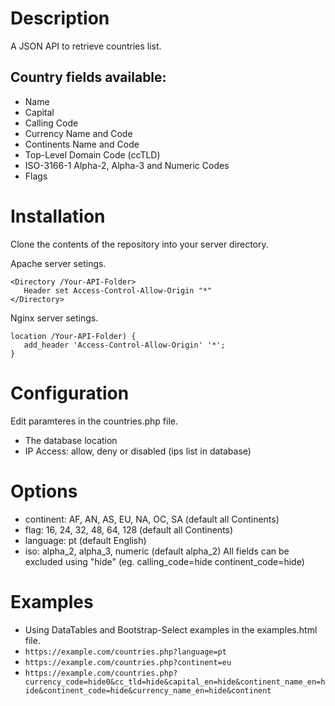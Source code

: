 # Description
A JSON API to retrieve countries list.


## Country fields available:
- Name
- Capital
- Calling Code
- Currency Name and Code
- Continents Name and Code
- Top-Level Domain Code (ccTLD)
- ISO-3166-1 Alpha-2, Alpha-3 and Numeric Codes
- Flags


# Installation

Clone the contents of the repository into your server directory.

Apache server setings.
```
<Directory /Your-API-Folder>
   Header set Access-Control-Allow-Origin "*"
</Directory>
```

Nginx server setings.
```
location /Your-API-Folder) {		
   add_header 'Access-Control-Allow-Origin' '*';
}
```

# Configuration

Edit paramteres in the countries.php file.
- The database location
- IP Access: allow, deny or disabled (ips list in database)


# Options

- continent: AF, AN, AS, EU, NA, OC, SA (default all Continents)
- flag: 16, 24, 32, 48, 64, 128 (default all Continents)
- language: pt (default English)
- iso: alpha_2, alpha_3, numeric (default alpha_2)
All fields can be excluded using "hide" (eg. calling_code=hide continent_code=hide)

# Examples

- Using DataTables and Bootstrap-Select examples in the examples.html file.
- `https://example.com/countries.php?language=pt`
- `https://example.com/countries.php?continent=eu`
- `https://example.com/countries.php?currency_code=hide0&cc_tld=hide&capital_en=hide&continent_name_en=hide&continent_code=hide&currency_name_en=hide&continent`

